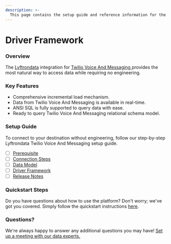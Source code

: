 ```yaml
---
description: >-
  This page contains the setup guide and reference information for the Twilio Voice And Messaging source connector.
---
```


# Driver Framework

### Overview

The [Lyftrondata](https://www.lyftrondata.com/) integration for [Twilio Voice And Messaging](https://www.lyftrondata.com/integration/business-analytics/twillio/)[ ](https://www.lyftrondata.com/integration/twilio-voice-and-messaging/)provides the most natural way to access data while requiring no engineering.

### Key Features

* Comprehensive incremental load mechanism.
* Data from Twilio Voice And Messaging is available in real-time.&#x20;
* ANSI SQL is fully supported to query data with ease.
* Ready to query Twilio Voice And Messaging relational schema model.

### Setup Guide

To connect to your destination without engineering, follow our step-by-step Lyftrondata Twilio Voice And Messaging setup guide.

* [ ] [Prerequisite](../../business-analytics/twilio-voice-and-messaging/prerequisite.md)
* [ ] [Connection Steps](../../business-analytics/twilio-voice-and-messaging/connection-steps.md)
* [ ] [Data Model](../../business-analytics/twilio-voice-and-messaging/data-model/)
* [ ] [Driver Framework](../../business-analytics/twilio-voice-and-messaging/driver-framework/)
* [ ] [Release Notes](../../business-analytics/twilio-voice-and-messaging/release-notes.md)

### Quickstart Steps

Do you have questions about how to use the platform? Don't worry; we've got you covered. Simply follow the quickstart instructions [here](../../../quickstart-steps.md).

### Questions? <a href="#questions" id="questions"></a>

We're always happy to answer any additional questions you may have! [Set up a meeting with our data experts.](https://www.lyftrondata.com/book-a-meeting/)


